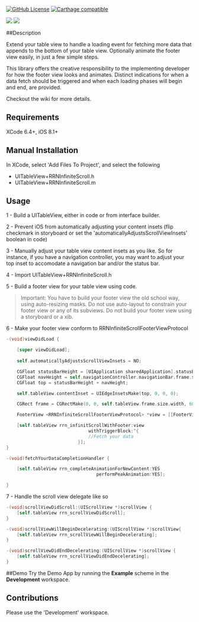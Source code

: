 [![GitHub License](https://img.shields.io/badge/license-MIT-lightgrey.svg)](https://raw.githubusercontent.com/rob-nash/InfiniteScroll/master/Licence.md)
[![Carthage compatible](https://img.shields.io/badge/Carthage-compatible-4BC51D.svg?style=flat)](https://github.com/Carthage/Carthage)

![](http://i.imgur.com/9XxVQ31.gif?1)
![](http://i.imgur.com/zfHf9vI.gif?1)

##Description

Extend your table view to handle a loading event for fetching more data that appends to the bottom of your table view. Optionally animate the footer view easily, in just a few simple steps.

This library offers the creative responsibility to the implementing developer for how the footer view looks and animates. Distinct indications for when a data fetch should be triggered and when each loading phases will begin and end, are provided.

Checkout the wiki for more details.

## Requirements
XCode 6.4+, iOS 8.1+

## Manual Installation
In XCode, select 'Add Files To Project', and select the following

* UITableView+RRNInfiniteScroll.h
* UITableView+RRNInfiniteScroll.m

## Usage
1 - Build a UITableView, either in code or from interface builder.

2 - Prevent iOS from automatically adjusting your content insets (flip checkmark in storyboard or set the 'automaticallyAdjustsScrollViewInsets' boolean in code)

3 - Manually adjust your table view content insets as you like. So for instance, if you have a navigation controller, you may want to adjust your top inset to accomodate a navigation bar and/or the status bar.

4 - Import UITableView+RRNInfiniteScroll.h

5 - Build a footer view for your table view using code.

>Important: You have to build your footer view the old school way, using auto-resizing masks. Do not use auto-layout to constrain your footer view or any of its subviews. Do not build your footer view using a storyboard or a xib.

6 - Make your footer view conform to RRNInfiniteScrollFooterViewProtocol

```objective-c
-(void)viewDidLoad {

    [super viewDidLoad];
    
    self.automaticallyAdjustsScrollViewInsets = NO;

    CGFloat statusBarHeight = [UIApplication sharedApplication].statusBarFrame.size.height;
    CGFloat navHeight = self.navigationController.navigationBar.frame.size.height;
    CGFloat top = statusBarHeight + navHeight;

    self.tableView.contentInset = UIEdgeInsetsMake(top, 0, 0, 0);

    CGRect frame = CGRectMake(0, 0, self.tableView.frame.size.width, 60.0f);

    FooterView <RRNInfiniteScrollFooterViewProtocol> *view = [[FooterView alloc] initWithFrame:frame];

    [self.tableView rrn_infinitScrollWithFooter:view
                               withTriggerBlock:^{
                               //Fetch your data
                           }];
}

-(void)fetchYourDataCompletionHandler {

    [self.tableView rrn_completeAnimationForNewContent:YES
                                  performPeakAnimation:YES];

}
```

7 - Handle the scroll view delegate like so

```objective-c
-(void)scrollViewDidScroll:(UIScrollView *)scrollView {
    [self.tableView rrn_scrollViewDidScroll];
}

-(void)scrollViewWillBeginDecelerating:(UIScrollView *)scrollView{
    [self.tableView rrn_scrollViewWillBeginDecelerating];
}

-(void)scrollViewDidEndDecelerating:(UIScrollView *)scrollView {
    [self.tableView rrn_scrollViewDidEndDecelerating];
}
```

##Demo
Try the Demo App by running the **Example** scheme in the **Development** workspace.

## Contributions
Please use the 'Development' workspace.